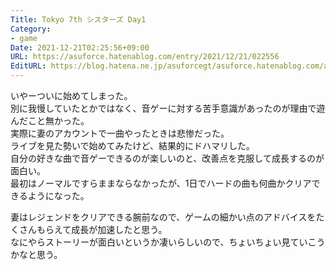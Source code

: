 ```yaml
---
Title: Tokyo 7th シスターズ Day1
Category:
- game
Date: 2021-12-21T02:25:56+09:00
URL: https://asuforce.hatenablog.com/entry/2021/12/21/022556
EditURL: https://blog.hatena.ne.jp/asuforcegt/asuforce.hatenablog.com/atom/entry/13574176438044686618
---
```


いやーついに始めてしまった。  
別に我慢していたとかではなく、音ゲーに対する苦手意識があったのが理由で遊んだこと無かった。  
実際に妻のアカウントで一曲やったときは悲惨だった。  
ライブを見た勢いで始めてみたけど、結果的にドハマリした。  
自分の好きな曲で音ゲーできるのが楽しいのと、改善点を克服して成長するのが面白い。  
最初はノーマルですらままならなかったが、1日でハードの曲も何曲かクリアできるようになった。  

妻はレジェンドをクリアできる腕前なので、ゲームの細かい点のアドバイスをたくさんもらえて成長が加速したと思う。  
なにやらストーリーが面白いというか凄いらしいので、ちょいちょい見ていこうかなと思う。
